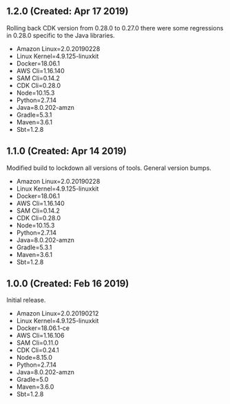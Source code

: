 ## 1.2.0 (Created: Apr 17 2019)

Rolling back CDK version from 0.28.0 to 0.27.0 there were some regressions in 0.28.0 specific to the Java libraries. 

* Amazon Linux=2.0.20190228
* Linux Kernel=4.9.125-linuxkit
* Docker=18.06.1
* AWS Cli=1.16.140
* SAM Cli=0.14.2
* CDK Cli=0.28.0
* Node=10.15.3
* Python=2.7.14
* Java=8.0.202-amzn
* Gradle=5.3.1
* Maven=3.6.1
* Sbt=1.2.8

## 1.1.0 (Created: Apr 14 2019)

Modified build to lockdown all versions of tools. General version bumps. 

* Amazon Linux=2.0.20190228
* Linux Kernel=4.9.125-linuxkit
* Docker=18.06.1
* AWS Cli=1.16.140
* SAM Cli=0.14.2
* CDK Cli=0.28.0
* Node=10.15.3
* Python=2.7.14
* Java=8.0.202-amzn
* Gradle=5.3.1
* Maven=3.6.1
* Sbt=1.2.8

## 1.0.0 (Created: Feb 16 2019)

Initial release.

* Amazon Linux=2.0.20190212
* Linux Kernel=4.9.125-linuxkit
* Docker=18.06.1-ce
* AWS Cli=1.16.106
* SAM Cli=0.11.0
* CDK Cli=0.24.1
* Node=8.15.0
* Python=2.7.14
* Java=8.0.202-amzn
* Gradle=5.0
* Maven=3.6.0
* Sbt=1.2.8